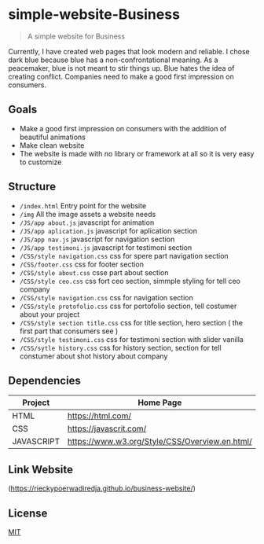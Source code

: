 # simple-website-Business

> A simple website for Business

Currently, I have created web pages that look modern and reliable. I chose dark blue because blue has a non-confrontational meaning. 
As a peacemaker, blue is not meant to stir things up. Blue hates the idea of creating conflict. Companies need to make a good first impression on consumers.

## Goals

- Make a good first impression on consumers with the addition of beautiful animations
- Make clean website
- The website is made with no library or framework at all so it is very easy to customize

## Structure

- `/index.html` Entry point for the website
- `/img` All the image assets a website needs
- `/JS/app about.js` javascript for animation
- `/JS/app aplication.js` javascript for aplication section
- `/JS/app nav.js`  javascript for navigation section
- `/JS/app testimoni.js` javascript for testimoni section
- `/CSS/style navigation.css` css for spere part navigation section
- `/CSS/footer.css` css for footer section
- `/CSS/style about.css` csse part about section
- `/CSS/style ceo.css` css fort ceo section, simmple styling for tell ceo company
- `/CSS/style navigation.css` css for navigation section
- `/CSS/style protofolio.css` css for portofolio section, tell costumer about your project
- `/CSS/style section title.css` css for title section, hero section ( the first part that consumers see )
- `/CSS/style testimoni.css` css for testimoni section with slider vanilla
- `/CSS/sytle history.css` css for history section, section for tell constumer about shot history about company



## Dependencies

| Project      | Home Page                                         |
|--------------|---------------------------------------------------|
| HTML         | <https://html.com/>                               |
| CSS          | <https://javascrit.com/>                          |
| JAVASCRIPT   | <https://www.w3.org/Style/CSS/Overview.en.html/>  |

## Link Website
(https://rieckypoerwadiredja.github.io/business-website/)

## License

[MIT](https://rieckypoerwadiredja.github.io/business-website/blob/main/LICENSE.txt)
